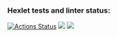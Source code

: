 ### Hexlet tests and linter status:
[![Actions Status](https://github.com/road5todream/python-project-50/workflows/hexlet-check/badge.svg)](https://github.com/road5todream/python-project-50/actions)
<a href="https://codeclimate.com/github/road5todream/python-project-50/maintainability"><img src="https://api.codeclimate.com/v1/badges/483f78919eb9408155ae/maintainability" /></a>
<a href="https://codeclimate.com/github/road5todream/python-project-50/test_coverage"><img src="https://api.codeclimate.com/v1/badges/483f78919eb9408155ae/test_coverage" /></a>

<html>
<head>
  <link rel="stylesheet" type="text/css" href="asciinema-player.css" />
</head>
<body>
  <div id="player"></div>
  <script src="asciinema-player.min.js"></script>
  <script>
    AsciinemaPlayer.create(
      '540556.cast',
      document.getElementById('player'),
      { cols: 118, rows: 25 }
    );
  </script>
</body>
</html>
